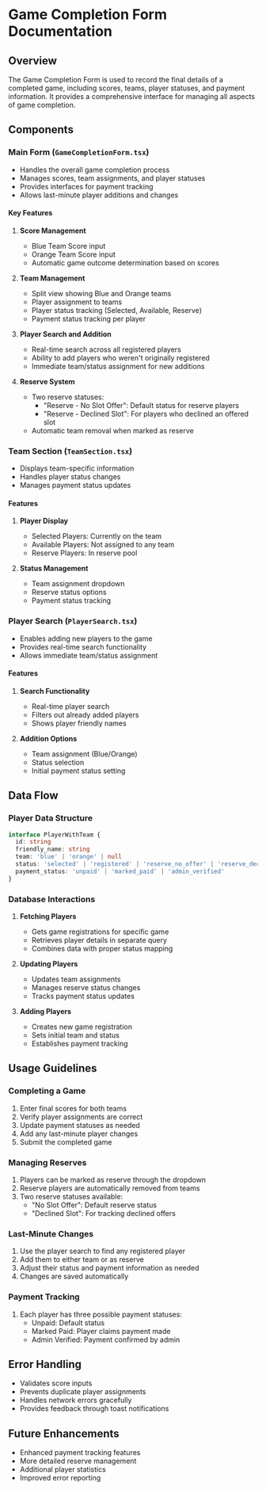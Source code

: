 # Game Completion Form Documentation

## Overview
The Game Completion Form is used to record the final details of a completed game, including scores, teams, player statuses, and payment information. It provides a comprehensive interface for managing all aspects of game completion.

## Components

### Main Form (`GameCompletionForm.tsx`)
- Handles the overall game completion process
- Manages scores, team assignments, and player statuses
- Provides interfaces for payment tracking
- Allows last-minute player additions and changes

#### Key Features
1. **Score Management**
   - Blue Team Score input
   - Orange Team Score input
   - Automatic game outcome determination based on scores

2. **Team Management**
   - Split view showing Blue and Orange teams
   - Player assignment to teams
   - Player status tracking (Selected, Available, Reserve)
   - Payment status tracking per player

3. **Player Search and Addition**
   - Real-time search across all registered players
   - Ability to add players who weren't originally registered
   - Immediate team/status assignment for new additions

4. **Reserve System**
   - Two reserve statuses:
     - "Reserve - No Slot Offer": Default status for reserve players
     - "Reserve - Declined Slot": For players who declined an offered slot
   - Automatic team removal when marked as reserve

### Team Section (`TeamSection.tsx`)
- Displays team-specific information
- Handles player status changes
- Manages payment status updates

#### Features
1. **Player Display**
   - Selected Players: Currently on the team
   - Available Players: Not assigned to any team
   - Reserve Players: In reserve pool

2. **Status Management**
   - Team assignment dropdown
   - Reserve status options
   - Payment status tracking

### Player Search (`PlayerSearch.tsx`)
- Enables adding new players to the game
- Provides real-time search functionality
- Allows immediate team/status assignment

#### Features
1. **Search Functionality**
   - Real-time player search
   - Filters out already added players
   - Shows player friendly names

2. **Addition Options**
   - Team assignment (Blue/Orange)
   - Status selection
   - Initial payment status setting

## Data Flow

### Player Data Structure
```typescript
interface PlayerWithTeam {
  id: string
  friendly_name: string
  team: 'blue' | 'orange' | null
  status: 'selected' | 'registered' | 'reserve_no_offer' | 'reserve_declined'
  payment_status: 'unpaid' | 'marked_paid' | 'admin_verified'
}
```

### Database Interactions
1. **Fetching Players**
   - Gets game registrations for specific game
   - Retrieves player details in separate query
   - Combines data with proper status mapping

2. **Updating Players**
   - Updates team assignments
   - Manages reserve status changes
   - Tracks payment status updates

3. **Adding Players**
   - Creates new game registration
   - Sets initial team and status
   - Establishes payment tracking

## Usage Guidelines

### Completing a Game
1. Enter final scores for both teams
2. Verify player assignments are correct
3. Update payment statuses as needed
4. Add any last-minute player changes
5. Submit the completed game

### Managing Reserves
1. Players can be marked as reserve through the dropdown
2. Reserve players are automatically removed from teams
3. Two reserve statuses available:
   - "No Slot Offer": Default reserve status
   - "Declined Slot": For tracking declined offers

### Last-Minute Changes
1. Use the player search to find any registered player
2. Add them to either team or as reserve
3. Adjust their status and payment information as needed
4. Changes are saved automatically

### Payment Tracking
1. Each player has three possible payment statuses:
   - Unpaid: Default status
   - Marked Paid: Player claims payment made
   - Admin Verified: Payment confirmed by admin

## Error Handling
- Validates score inputs
- Prevents duplicate player assignments
- Handles network errors gracefully
- Provides feedback through toast notifications

## Future Enhancements
- Enhanced payment tracking features
- More detailed reserve management
- Additional player statistics
- Improved error reporting
